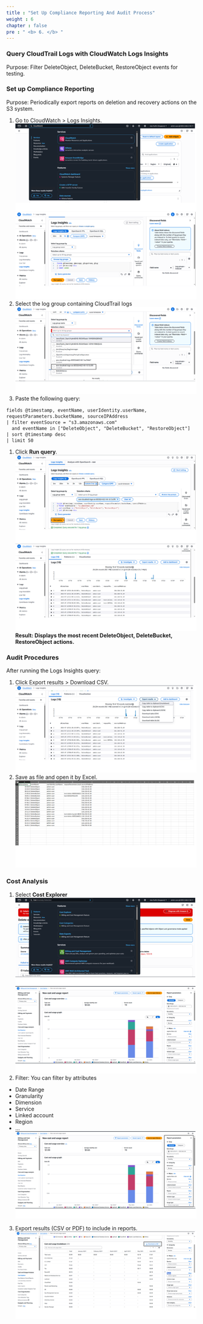 ```yaml
---
title : "Set Up Compliance Reporting And Audit Process"
weight : 6
chapter : false
pre : " <b> 6. </b> "
---
```


### Query CloudTrail Logs with CloudWatch Logs Insights
Purpose: Filter DeleteObject, DeleteBucket, RestoreObject events for testing.
### Set up Compliance Reporting
Purpose: Periodically export reports on deletion and recovery actions on the S3 system.
1. Go to CloudWatch > Logs Insights.
![CloudWatch logs](1.png)
![CloudWatch logs](2.png)
2. Select the log group containing CloudTrail logs
![CloudWatch logs](3.png)
3. Paste the following query:
```
fields @timestamp, eventName, userIdentity.userName, requestParameters.bucketName, sourceIPAddress
| filter eventSource = "s3.amazonaws.com"
  and eventName in ["DeleteObject", "DeleteBucket", "RestoreObject"]
| sort @timestamp desc
| limit 50
```
1. Click **Run query**.
![CloudWatch logs](4.png)
![CloudWatch logs](5.png)
**Result: Displays the most recent DeleteObject, DeleteBucket, RestoreObject actions.**
### Audit Procedures
After running the Logs Insights query:
1. Click Export results > Download CSV.
![CloudWatch logs](6.png)
1. Save as file and open it by Excel.
![CloudWatch logs](7.png)

### Cost Analysis
1. Select **Cost Explorer**
![Cost Analysis](Cost-Explorer-1.png)
![Cost Analysis](Cost-Explorer-2.png)
2. Filter: You can filter by attributes
- Date Range
- Granularity
- Dimension
- Service
- Linked account
- Region
- ...
![Cost Analysis](Cost-Explorer-3.png)
3. Export results (CSV or PDF) to include in reports.
![Cost Analysis](Cost-Explorer-4.png)